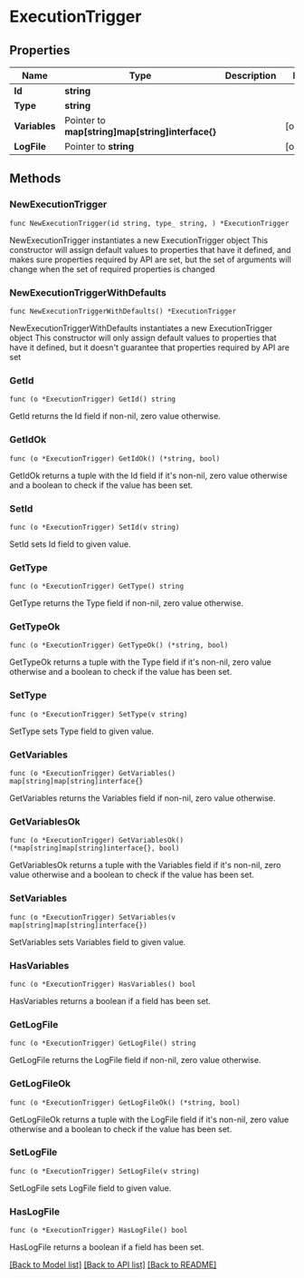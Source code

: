 # ExecutionTrigger

## Properties

Name | Type | Description | Notes
------------ | ------------- | ------------- | -------------
**Id** | **string** |  | 
**Type** | **string** |  | 
**Variables** | Pointer to **map[string]map[string]interface{}** |  | [optional] 
**LogFile** | Pointer to **string** |  | [optional] 

## Methods

### NewExecutionTrigger

`func NewExecutionTrigger(id string, type_ string, ) *ExecutionTrigger`

NewExecutionTrigger instantiates a new ExecutionTrigger object
This constructor will assign default values to properties that have it defined,
and makes sure properties required by API are set, but the set of arguments
will change when the set of required properties is changed

### NewExecutionTriggerWithDefaults

`func NewExecutionTriggerWithDefaults() *ExecutionTrigger`

NewExecutionTriggerWithDefaults instantiates a new ExecutionTrigger object
This constructor will only assign default values to properties that have it defined,
but it doesn't guarantee that properties required by API are set

### GetId

`func (o *ExecutionTrigger) GetId() string`

GetId returns the Id field if non-nil, zero value otherwise.

### GetIdOk

`func (o *ExecutionTrigger) GetIdOk() (*string, bool)`

GetIdOk returns a tuple with the Id field if it's non-nil, zero value otherwise
and a boolean to check if the value has been set.

### SetId

`func (o *ExecutionTrigger) SetId(v string)`

SetId sets Id field to given value.


### GetType

`func (o *ExecutionTrigger) GetType() string`

GetType returns the Type field if non-nil, zero value otherwise.

### GetTypeOk

`func (o *ExecutionTrigger) GetTypeOk() (*string, bool)`

GetTypeOk returns a tuple with the Type field if it's non-nil, zero value otherwise
and a boolean to check if the value has been set.

### SetType

`func (o *ExecutionTrigger) SetType(v string)`

SetType sets Type field to given value.


### GetVariables

`func (o *ExecutionTrigger) GetVariables() map[string]map[string]interface{}`

GetVariables returns the Variables field if non-nil, zero value otherwise.

### GetVariablesOk

`func (o *ExecutionTrigger) GetVariablesOk() (*map[string]map[string]interface{}, bool)`

GetVariablesOk returns a tuple with the Variables field if it's non-nil, zero value otherwise
and a boolean to check if the value has been set.

### SetVariables

`func (o *ExecutionTrigger) SetVariables(v map[string]map[string]interface{})`

SetVariables sets Variables field to given value.

### HasVariables

`func (o *ExecutionTrigger) HasVariables() bool`

HasVariables returns a boolean if a field has been set.

### GetLogFile

`func (o *ExecutionTrigger) GetLogFile() string`

GetLogFile returns the LogFile field if non-nil, zero value otherwise.

### GetLogFileOk

`func (o *ExecutionTrigger) GetLogFileOk() (*string, bool)`

GetLogFileOk returns a tuple with the LogFile field if it's non-nil, zero value otherwise
and a boolean to check if the value has been set.

### SetLogFile

`func (o *ExecutionTrigger) SetLogFile(v string)`

SetLogFile sets LogFile field to given value.

### HasLogFile

`func (o *ExecutionTrigger) HasLogFile() bool`

HasLogFile returns a boolean if a field has been set.


[[Back to Model list]](../README.md#documentation-for-models) [[Back to API list]](../README.md#documentation-for-api-endpoints) [[Back to README]](../README.md)


